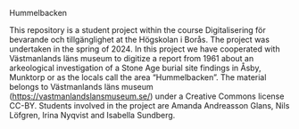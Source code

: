 Hummelbacken 

This repository is a student project within the course Digitalisering för bevarande och tillgänglighet at the Högskolan i Borås. The project was undertaken in the spring of 2024. In this project we have cooperated with Västmanlands läns museum to digitize a report from 1961 about an arkeological investigation of a Stone Age burial site findings in Åsby, Munktorp or as the locals call the area “Hummelbacken”. The material belongs to Västmanlands läns museum (https://vastmanlandslansmuseum.se/) under a Creative Commons license CC-BY. Students involved in the project are Amanda Andreasson Glans, Nils Löfgren, Irina Nyqvist and Isabella Sundberg.  


